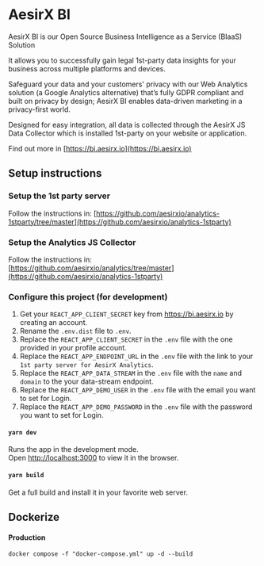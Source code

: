 # AesirX BI

AesirX BI is our Open Source Business Intelligence as a Service (BIaaS) Solution

It allows you to successfully gain legal 1st-party data insights for your business across multiple platforms and devices.

Safeguard your data and your customers' privacy with our Web Analytics solution (a Google Analytics alternative) that’s fully GDPR compliant and built on privacy by design; AesirX BI enables data-driven marketing in a privacy-first world.

Designed for easy integration, all data is collected through the AesirX JS Data Collector which is installed 1st-party on your website or application.

Find out more in [https://bi.aesirx.io](https://bi.aesirx.io)

## Setup instructions

### Setup the 1st party server

Follow the instructions in: [https://github.com/aesirxio/analytics-1stparty/tree/master](https://github.com/aesirxio/analytics-1stparty)

### Setup the Analytics JS Collector

Follow the instructions in: [https://github.com/aesirxio/analytics/tree/master](https://github.com/aesirxio/analytics-1stparty)

### Configure this project (for development)

1. Get your `REACT_APP_CLIENT_SECRET` key from https://bi.aesirx.io by creating an account.
1. Rename the `.env.dist` file to `.env`.
1. Replace the `REACT_APP_CLIENT_SECRET` in the `.env` file with the one provided in your profile account.
1. Replace the `REACT_APP_ENDPOINT_URL` in the `.env` file with the link to your `1st party server for AesirX Analytics`.
1. Replace the `REACT_APP_DATA_STREAM` in the `.env` file with the `name` and `domain` to the your data-stream endpoint.
1. Replace the `REACT_APP_DEMO_USER` in the `.env` file with the email you want to set for Login.
1. Replace the `REACT_APP_DEMO_PASSWORD` in the `.env` file with the password you want to set for Login.

#### `yarn dev`

Runs the app in the development mode.\
Open [http://localhost:3000](http://localhost:3000) to view it in the browser.

#### `yarn build`

Get a full build and install it in your favorite web server.

## Dockerize
#### Production
`docker compose -f "docker-compose.yml" up -d --build`